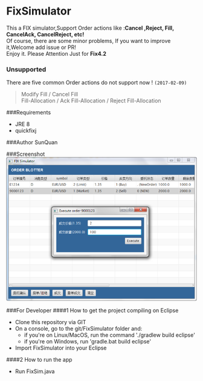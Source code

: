 # FixSimulator
This a FIX simulator,Support Order actions like :**Cancel ,Reject, Fill, CancelAck, CancelReject, etc!**<br/>
Of course, there are some minor problems, If you want to improve it,Welcome add issue or PR!   
Enjoy it.
Please Attention Just for **Fix4.2**

### Unsupported
There are five common Order actions do not support now ! `(2017-02-09)`
>Modify Fill / Cancel Fill  
>Fill-Allocation / Ack Fill-Allocation / Reject Fill-Allocation 

###Requirements
- JRE 8
- quickfixj

###Author
 SunQuan

###Screenshot
![Effection](https://github.com/ForrestSu/FixSimulator/raw/master/images/screenshot.png)


###For Developer
####1 How to get the project compiling on Eclipse  
- Clone this repository via GIT
- On a console, go to the git/FixSimulator folder and:
    - if you're on Linux/MacOS, run the command './gradlew build eclipse'
    - if you're on Windows, run 'gradle.bat build eclipse'
- Import FixSimulator into your Eclipse

####2 How to run the app
- Run FixSim.java